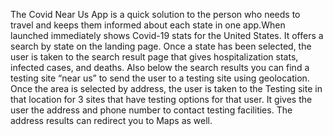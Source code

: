 The Covid Near Us App is a quick solution to the person who needs to travel and keeps them informed about each state in one app.When launched immediately shows Covid-19 stats for the United States. It offers a search by state on the landing page. Once a state has been selected, the user is taken to the search result page that gives hospitalization stats, infected cases, and deaths. Also below the search results you can find a testing site “near us” to send the user to a testing site using geolocation. Once the area is selected by address, the user is taken to the Testing site in that location for 3 sites that have testing options for that user. It gives the user the address and phone number to contact testing facilities. The address results can redirect you to Maps as well.